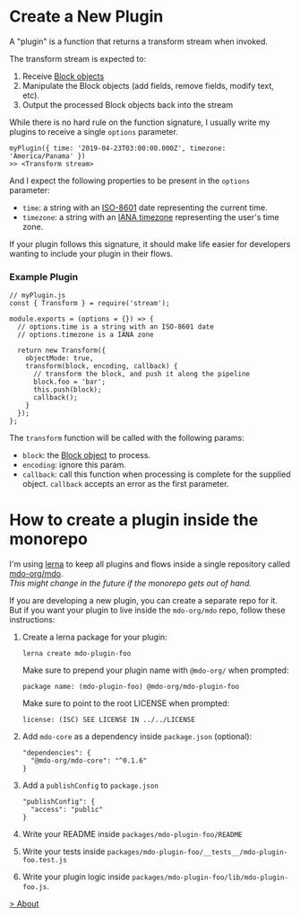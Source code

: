 # Create a New Plugin

A "plugin" is a function that returns a transform stream when invoked.

The transform stream is expected to:

1. Receive [Block objects](/architecture/block_model.md)
2. Manipulate the Block objects (add fields, remove fields, modify text, etc).
3. Output the processed Block objects back into the stream

While there is no hard rule on the function signature, I usually write my plugins to receive a single `options` parameter.

```
myPlugin({ time: '2019-04-23T03:00:00.000Z', timezone: 'America/Panama' })
>> <Transform stream>
```

And I expect the following properties to be present in the `options` parameter:

- `time`: a string with an [ISO-8601](https://www.iso.org/iso-8601-date-and-time-format.html) date representing the current time.
- `timezone`: a string with an [IANA timezone](https://www.iana.org/time-zones) representing the user's time zone.

If your plugin follows this signature, it should make life easier for developers wanting to include your plugin in their flows.

### Example Plugin

```
// myPlugin.js
const { Transform } = require('stream');

module.exports = (options = {}) => {
  // options.time is a string with an ISO-8601 date
  // options.timezone is a IANA zone

  return new Transform({
    objectMode: true,
    transform(block, encoding, callback) {
      // transform the block, and push it along the pipeline
      block.foo = 'bar';
      this.push(block);
      callback();
    }
  });
};
```

The `transform` function will be called with the following params:

- `block`: the [Block object](/architecture/block_model.md) to process.
- `encoding`: ignore this param.
- `callback`: call this function when processing is complete for the supplied object. `callback` accepts an error as the first parameter.

# How to create a plugin inside the monorepo

I'm using [lerna](https://github.com/lerna/lerna) to keep all plugins and flows inside a single repository called [mdo-org/mdo](https://github.com/mdo-org/mdo).  
_This might change in the future if the monorepo gets out of hand._

If you are developing a new plugin, you can create a separate repo for it. But if you want your plugin to live inside the `mdo-org/mdo` repo, follow these instructions:

1. Create a lerna package for your plugin:

   ```
   lerna create mdo-plugin-foo
   ```

   Make sure to prepend your plugin name with `@mdo-org/` when prompted:

   ```
   package name: (mdo-plugin-foo) @mdo-org/mdo-plugin-foo
   ```

   Make sure to point to the root LICENSE when prompted:

   ```
   license: (ISC) SEE LICENSE IN ../../LICENSE
   ```

2. Add `mdo-core` as a dependency inside `package.json` (optional):

   ```
   "dependencies": {
     "@mdo-org/mdo-core": "^0.1.6"
   }
   ```

3. Add a `publishConfig` to `package.json`

   ```
   "publishConfig": {
     "access": "public"
   }
   ```

4. Write your README inside `packages/mdo-plugin-foo/README`

5. Write your tests inside `packages/mdo-plugin-foo/__tests__/mdo-plugin-foo.test.js`

6. Write your plugin logic inside `packages/mdo-plugin-foo/lib/mdo-plugin-foo.js`.

[> About](/about/)
